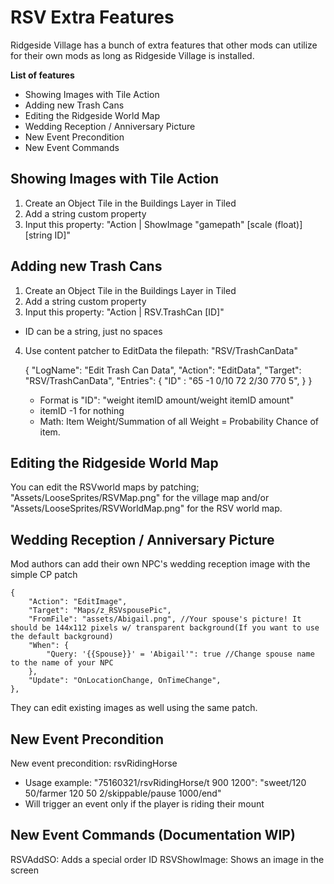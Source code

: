 # RSV Extra Features
Ridgeside Village has a bunch of extra features that other mods can utilize for their own mods as long as Ridgeside Village is installed.

**List of features**
* Showing Images with Tile Action
* Adding new Trash Cans
* Editing the Ridgeside World Map
* Wedding Reception / Anniversary Picture
* New Event Precondition
* New Event Commands

## Showing Images with Tile Action
1. Create an Object Tile in the Buildings Layer in Tiled
2. Add a string custom property
3. Input this property: "Action | ShowImage "gamepath" [scale (float)] [string ID]"

## Adding new Trash Cans
1. Create an Object Tile in the Buildings Layer in Tiled
2. Add a string custom property
3. Input this property: "Action | RSV.TrashCan [ID]"
 * ID can be a string, just no spaces
4. Use content patcher to EditData the filepath: "RSV/TrashCanData"

    {
      "LogName": "Edit Trash Can Data",
      "Action": "EditData",
      "Target": "RSV/TrashCanData",
      "Entries": {
        "ID" : "65 -1 0/10 72 2/30 770 5",
        }
    }
    
    * Format is "ID": "weight itemID amount/weight itemID amount"
    * itemID -1 for nothing
    * Math: Item Weight/Summation of all Weight = Probability Chance of item.

## Editing the Ridgeside World Map
You can edit the RSVworld maps by patching;
"Assets/LooseSprites/RSVMap.png" for the village map and/or
"Assets/LooseSprites/RSVWorldMap.png" for the RSV world map.

## Wedding Reception / Anniversary Picture
Mod authors can add their own NPC's wedding reception image with the simple CP patch

    {
        "Action": "EditImage",
        "Target": "Maps/z_RSVspousePic",
        "FromFile": "assets/Abigail.png", //Your spouse's picture! It should be 144x112 pixels w/ transparent background(If you want to use the default background)
        "When": {
            "Query: '{{Spouse}}' = 'Abigail'": true //Change spouse name to the name of your NPC
        },
        "Update": "OnLocationChange, OnTimeChange",
    },

They can edit existing images as well using the same patch.

## New Event Precondition
New event precondition: rsvRidingHorse
* Usage example: "75160321/rsvRidingHorse/t 900 1200": "sweet/120 50/farmer 120 50 2/skippable/pause 1000/end"
* Will trigger an event only if the player is riding their mount

## New Event Commands (Documentation WIP)
RSVAddSO: Adds a special order ID
RSVShowImage: Shows an image in the screen